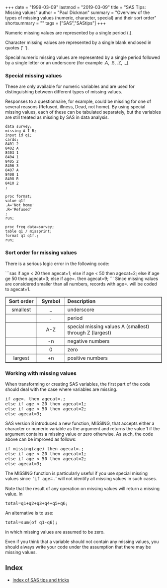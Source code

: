 +++
date = "1999-03-09"
lastmod = "2019-03-09"
title = "SAS Tips: Missing values"
author = "Paul Dickman"
summary = "Overview of the types of missing values (numeric, character, special) and their sort order"
shortsummary = "" 
tags = ["SAS","SAStips"]
+++

<p>Numeric missing values are represented by a single period (.).</p>
<p>Character missing values are represented by a single blank enclosed in quotes (' ').</p>
<p>Special numeric missing values are represented by a single period followed by a single
letter or an underscore (for example .A, .S, .Z, ._).</p>
<h3>Special missing values</h3>
<p>These are only available for numeric variables and are used for distinguishing between
different types of missing values.</p>
<p>Responses to a questionnaire, for example, could be missing for one of several reasons
(Refused, illness, Dead, not home). By using special missing values, each of these can be
tabulated separately, but the variables are still treated as missing by SAS in data
analysis.</p>    

```sas
data survey;
missing A I R;
input id q1;
cards;
8401 2
8402 A
8403 1
8404 1
8405 2
8406 3
8407 A
8408 1
8408 R
8410 2
;

proc format;
value q1f
.A='Not home'
.R='Refused'
;
run;

proc freq data=survey;
table q1 / missprint;
format q1 q1f.;
run;
```
<h3>Sort order for missing values</h3>
<p>There is a serious logic error in the following code:</p>
```sas  
if age &lt; 20 then agecat=1;
else if age &lt; 50 then agecat=2;
else if age ge 50 then agecat=3;
else if age=. then agecat=9;
```
Since missing values are considered smaller than all numbers, records with age=. will be coded to agecat=1.
    <table border="1" cellspacing="1" width="80%">
      <tr>
        <td width="20%" align="center"><strong>Sort order</strong></td>
        <td width="18%" align="center"><strong>Symbol</strong></td>
        <td width="62%"><strong>Description</strong></td>
      </tr>
      <tr>
        <td width="20%" align="center">smallest</td>
        <td width="18%" align="center">_</td>
        <td width="62%">underscore</td>
      </tr>
      <tr>
        <td width="20%" align="center"> </td>
        <td width="18%" align="center">.</td>
        <td width="62%">period</td>
      </tr>
      <tr>
        <td width="20%" align="center"> </td>
        <td width="18%" align="center">A-Z</td>
        <td width="62%">special missing values A (smallest) through Z (largest)</td>
      </tr>
      <tr>
        <td width="20%" align="center"> </td>
        <td width="18%" align="center">-n</td>
        <td width="62%">negative numbers</td>
      </tr>
      <tr>
        <td width="20%" align="center"> </td>
        <td width="18%" align="center">0</td>
        <td width="62%">zero</td>
      </tr>
      <tr>
        <td width="20%" align="center">largest</td>
        <td width="18%" align="center">+n</td>
        <td width="62%">positive numbers</td>
      </tr>
    </table>
<h3>Working with missing values</h3>
<p>When transforming or creating SAS variables, the first part of the code should deal
with the case where variables are missing.</p>
    <pre>if age=. then agecat=.;
else if age &lt; 20 then agecat=1;
else if age &lt; 50 then agecat=2;
else agecat=3;</pre>
    <p>SAS version 8 introduced a new function, MISSING, that accepts either a character or numeric variable as the argument and returns the value 1 if the argument contains a missing value or zero otherwise. As such, the code above can be improved as follows:</p>
    <pre>if missing(age) then agecat=.;
else if age &lt; 20 then agecat=1;
else if age &lt; 50 then agecat=2;
else agecat=3;</pre>
    <p>The MISSING function is particularly useful if  you use special missing values since  <font face="Courier New">'if age=.</font>'
    will not identify all missing values in such cases.</p>
    <p>Note that the result of any operation on missing values will return a missing value. In
</p>
<pre>total=q1+q2+q3+q4+q5+q6;</pre>
<p>An alternative is to use:</p>
<pre>total=sum(of q1-q6);</pre>
<p>in which missing values are assumed to be zero.</p>
<p>Even if you think that a variable should not contain any missing values, you should
always write your code under the assumption that there may be missing values.</p>

## **Index**
- [Index of SAS tips and tricks](/sastips/)

